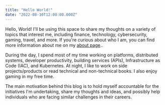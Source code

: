 ```yaml
---
title: "Hello World!"
date: "2022-08-10T12:00:00.000Z"
---
```

Hello, World! I'll be using this space to share my thoughts on a variety of topics that interest me, including finance, technology, cybersecurity, gaming, travel, and more. If you're curious about who I am, you can find more information about me on my [about page](https://mirtalpur.github.io/about)..

During the day, I spend most of my time working on platforms, distributed systems, developer productivity, building services (APIs), Infrastructure as Code (IAC), and Kubernetes. At night, I like to work on side projects/products or read technical and non-technical books. I also enjoy gaming in my free time.

The main motivation behind this blog is to hold myself accountable for the initiatives I'm undertaking, share my thoughts and ideas, and possibly help individuals who are facing similar challenges in their careers.
